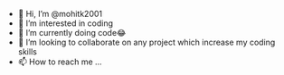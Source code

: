 - 👋 Hi, I’m @mohitk2001
- 👀 I’m interested in coding 
- 🌱 I’m currently doing code😂
- 💞️ I’m looking to collaborate on any project which increase my coding skills
- 📫 How to reach me ...
